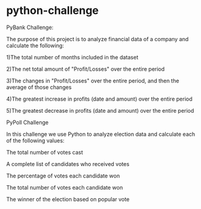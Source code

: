 # python-challenge

PyBank Challenge:


The purpose of this project is to analyze financial data of a company and calculate the following:

1)The total number of months included in the dataset

2)The net total amount of "Profit/Losses" over the entire period

3)The changes in "Profit/Losses" over the entire period, and then the average of those changes

4)The greatest increase in profits (date and amount) over the entire period

5)The greatest decrease in profits (date and amount) over the entire period



PyPoll Challenge

In this challenge we use Python to analyze election data and calculate each of the following values:

The total number of votes cast

A complete list of candidates who received votes

The percentage of votes each candidate won

The total number of votes each candidate won

The winner of the election based on popular vote